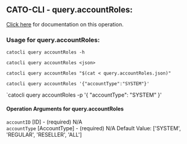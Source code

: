 
## CATO-CLI - query.accountRoles:
[Click here](https://api.catonetworks.com/documentation/#query-query.accountRoles) for documentation on this operation.

### Usage for query.accountRoles:

`catocli query accountRoles -h`

`catocli query accountRoles <json>`

`catocli query accountRoles "$(cat < query.accountRoles.json)"`

`catocli query accountRoles '{"accountType":"SYSTEM"}'`

`catocli query accountRoles -p '{
    "accountType": "SYSTEM"
}'


#### Operation Arguments for query.accountRoles ####

`accountID` [ID] - (required) N/A    
`accountType` [AccountType] - (required) N/A Default Value: ['SYSTEM', 'REGULAR', 'RESELLER', 'ALL']   
